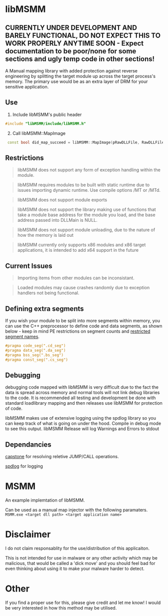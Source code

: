 # libMSMM
## CURRENTLY UNDER DEVELOPMENT AND BARELY FUNCTIONAL, DO NOT EXPECT THIS TO WORK PROPERLY ANYTIME SOON - Expect documentation to be poor/none for some sections and ugly temp code in other sections!
 A Manual mapping library with added protection against reverse engineering by splitting the target module up across the target process's memory. The primary use would be as an extra layer of DRM for your sensitive application.

## Use
 1. Include libMSMM's public header
```cpp
#include "libMSMM/include/libMSMM.h"
```
 2. Call libMSMM::MapImage
```cpp
 const bool did_map_succeed = libMSMM::MapImage(pRawDLLFile, RawDLLFileSize, pTargetApplicationName, libMSMM::MAP_ALL_OPTIONS);
```

## Restrictions
 >libMSMM does not support any form of exception handling within the module.
 
 >libMSMM requires modules to be built with static runtime due to issues importing dynamic runtime. Use compile options /MT or /MTd.
 
 >libMSMM does not support module exports
 
 >libMSMM does not support the library making use of functions that take a module base address for the module you load, and the base address passed into DLLMain is NULL.
 
 >libMSMM does not support module unloading, due to the nature of how the memory is laid out
 
 >libMSMM currently only supports x86 modules and x86 target applications, it is intended to add x64 support in the future

## Current Issues
 > Importing items from other modules can be inconsistant.
 
 > Loaded modules may cause crashes randomly due to exception handlers not being functional.

## Defining extra segments
 If you wish your module to be split into more segments within memory, you can use the C++ preprocessor to define code and data segments, as shown below - keep in mind PE restrictions on segment counts and [restricted segment names](https://docs.microsoft.com/en-us/cpp/build/reference/section-specify-section-attributes).
 
```cpp
#pragma code_seg(".cd_seg")
#pragma data_seg(".da_seg")
#pragma bss_seg(".bs_seg")
#pragma const_seg(".cs_seg")
``` 

## Debugging
 debugging code mapped with libMSMM is very difficult due to the fact the data is spread across memory and normal tools will not link debug libraries to the code. It is recommended all testing and development be done with standard loadlibrary mapping and then releases use libMSMM for protection of code.
 
 libMSMM makes use of extensive logging using the spdlog library so you can keep track of what is going on under the hood. Compile in debug mode to see this output. libMSMM Release will log Warnings and Errors to stdout

## Dependancies
 [capstone](http://www.capstone-engine.org/) for resolving reletive JUMP/CALL operations.
 
 [spdlog](https://github.com/gabime/spdlog) for logging

# MSMM
 An example implemtation of libMSMM.
 
 Can be used as a manual map injector with the following paramaters.
```MSMM.exe <target dll path> <target application name>```

# Disclaimer
 I do not claim responsablity for the use/distribution of this applicaiton.
 
 This is not intended for use in malware or any other activity which may be malicious, that would be called a 'dick move' and you should feel bad for even thinking about using it to make your malware harder to detect.
 
# Other
 If you find a proper use for this, please give credit and let me know! I would be very interested in how this method may be utilised.
